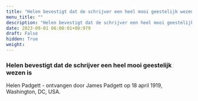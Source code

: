 ```yaml
---
title: "Helen bevestigt dat de schrijver een heel mooi geestelijk wezen is"
menu_title: ""
description: "Helen bevestigt dat de schrijver een heel mooi geestelijk wezen is"
date: 2023-09-01 06:00:01+00:979
draft: False
hidden: True
weight:
---
```

### Helen bevestigt dat de schrijver een heel mooi geestelijk wezen is

Helen Padgett - ontvangen door James Padgett op 18 april 1919, Washington, DC, USA.
